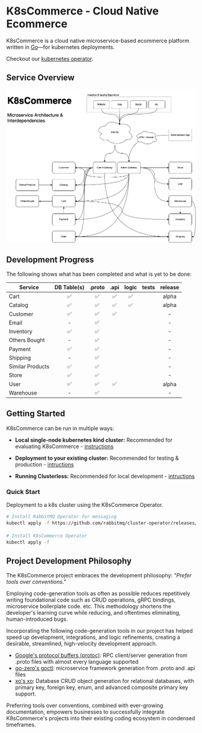 # K8sCommerce - Cloud Native Ecommerce

K8sCommerce is a cloud native microservice-based ecommerce platform written in [Go](https://go.dev/)—for kubernetes deployments.

Checkout our [kubernetes operator](https://github.com/k8scommerce/cluster-operator).

## Service Overview
![K8sCommerce Overview](docs/K8sCommerceOverview.png)


## Development Progress

The following shows what has been completed and what is yet to be done:

| Service          | DB Table(s)       | .proto          | .api             | logic            |  tests           |  release        |
| ---------------- |:----------------:|:----------------:|:----------------:|:----------------:|:----------------:|:----------------:
| Cart             |:white_check_mark:|:white_check_mark:|:white_check_mark:|:white_check_mark:|                  | alpha           |
| Catalog          |:white_check_mark:|:white_check_mark:|:white_check_mark:|:white_check_mark:|                  | alpha           |
| Customer         |:white_check_mark:|:white_check_mark:|:white_check_mark:|                  |                  | -               |
| Email            |-                 |:white_check_mark:|                  |                  |                  | -               |
| Inventory        |:white_check_mark:|:white_check_mark:|                  |                  |                  | -               |
| Others Bought    | -                |:white_check_mark:|                  |                  |                  | -               |
| Payment          |:white_check_mark:|:white_check_mark:|                  |                  |                  | -               |
| Shipping         | -                |:white_check_mark:|                  |                  |                  | -               |
| Similar Products |:white_check_mark:|:white_check_mark:|                  |                  |                  | -               |
| Store            |:white_check_mark:|:white_check_mark:|                  |                  |                  | -               |
| User             |:white_check_mark:|:white_check_mark:|:white_check_mark:|                  |                  | alpha           |
| Warehouse        |-                 |:white_check_mark:|                  |                  |                  | -               |



## Getting Started

K8sCommerce can be run in multiple ways:

- **Local single-node kubernetes kind cluster:** Recommended for evaluating K8sCommerce - [instructions]()

- **Deployment to your existing cluster:** Recommended for testing & production - [intructions]()

- **Running Clusterless:** Recommended for local development - [intructions]() 


### Quick Start
Deployment to a k8s cluster using the K8sCommerce Operator.

```sh
# Install RabbitMQ Operator for messaging
kubectl apply -f https://github.com/rabbitmq/cluster-operator/releases/latest/download/cluster-operator.yml

# Install K8sCommerce Operator
kubectl apply -f 
```

## Project Development Philosophy

The K8sCommerce project embraces the development philosophy: *"Prefer tools over conventions."*

Employing code-generation tools as often as possible reduces repetitively writing foundational code such as CRUD operations, gRPC bindings, microservice boilerplate code. etc. This methodology shortens the developer's learning curve while reducing, and oftentimes eliminating, human-introduced bugs.

Incorporating the following code-generation tools in our project has helped speed up development, integrations, and logic refinements, creating a desirable, streamlined, high-velocity development approach.

- [Google's protocol buffers (protoc)](https://developers.google.com/protocol-buffers/): RPC client/server generation from .proto files with almost every language supported
- [go-zero's goctl](https://github.com/zeromicro/go-zero): microservice framework generation from .proto and .api files
- [xo's xo](https://github.com/xo/xo): Database CRUD object generation for relational databases, with primary key, foreign key, enum, and advanced composite primary key support.

Preferring tools over conventions, combined with ever-growing documentation, empowers businesses to successfully integrate K8sCommerce's projects into their existing coding ecosystem in condensed timeframes. 
